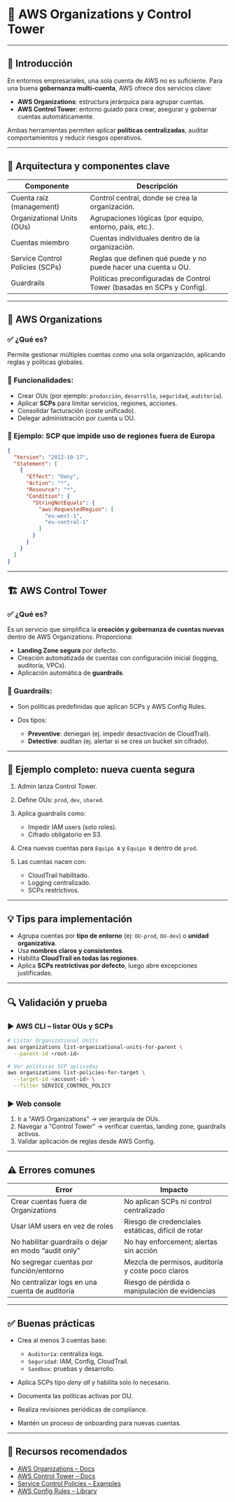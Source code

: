 # 🏢 AWS Organizations y Control Tower

---

## 🎯 Introducción

En entornos empresariales, una sola cuenta de AWS no es suficiente. Para una buena **gobernanza multi-cuenta**, AWS ofrece dos servicios clave:

* **AWS Organizations**: estructura jerárquica para agrupar cuentas.
* **AWS Control Tower**: entorno guiado para crear, asegurar y gobernar cuentas automáticamente.

Ambas herramientas permiten aplicar **políticas centralizadas**, auditar comportamientos y reducir riesgos operativos.

---

## 🧱 Arquitectura y componentes clave

| Componente                      | Descripción                                                            |
| ------------------------------- | ---------------------------------------------------------------------- |
| Cuenta raíz (management)        | Control central, donde se crea la organización.                        |
| Organizational Units (OUs)      | Agrupaciones lógicas (por equipo, entorno, país, etc.).                |
| Cuentas miembro                 | Cuentas individuales dentro de la organización.                        |
| Service Control Policies (SCPs) | Reglas que definen qué puede y no puede hacer una cuenta u OU.         |
| Guardrails                      | Políticas preconfiguradas de Control Tower (basadas en SCPs y Config). |

---

## 🧭 AWS Organizations

### ✅ ¿Qué es?

Permite gestionar múltiples cuentas como una sola organización, aplicando reglas y políticas globales.

### 📌 Funcionalidades:

* Crear OUs (por ejemplo: `producción`, `desarrollo`, `seguridad`, `auditoría`).
* Aplicar **SCPs** para limitar servicios, regiones, acciones.
* Consolidar facturación (coste unificado).
* Delegar administración por cuenta u OU.

### 🧩 Ejemplo: SCP que **impide uso de regiones fuera de Europa**

```json
{
  "Version": "2012-10-17",
  "Statement": [
    {
      "Effect": "Deny",
      "Action": "*",
      "Resource": "*",
      "Condition": {
        "StringNotEquals": {
          "aws:RequestedRegion": [
            "eu-west-1",
            "eu-central-1"
          ]
        }
      }
    }
  ]
}
```

---

## 🏗️ AWS Control Tower

### ✅ ¿Qué es?

Es un servicio que simplifica la **creación y gobernanza de cuentas nuevas** dentro de AWS Organizations. Proporciona:

* **Landing Zone segura** por defecto.
* Creación automatizada de cuentas con configuración inicial (logging, auditoría, VPCs).
* Aplicación automática de **guardrails**.

### 📌 Guardrails:

* Son políticas predefinidas que aplican SCPs y AWS Config Rules.
* Dos tipos:

  * **Preventive**: deniegan (ej. impedir desactivación de CloudTrail).
  * **Detective**: auditan (ej. alertar si se crea un bucket sin cifrado).

---

## 🔄 Ejemplo completo: nueva cuenta segura

1. Admin lanza Control Tower.
2. Define OUs: `prod`, `dev`, `shared`.
3. Aplica guardrails como:

   * Impedir IAM users (solo roles).
   * Cifrado obligatorio en S3.
4. Crea nuevas cuentas para `Equipo A` y `Equipo B` dentro de `prod`.
5. Las cuentas nacen con:

   * CloudTrail habilitado.
   * Logging centralizado.
   * SCPs restrictivos.

---

## 💡 Tips para implementación

* Agrupa cuentas por **tipo de entorno** (ej: `OU-prod`, `OU-dev`) o **unidad organizativa**.
* Usa **nombres claros y consistentes**.
* Habilita **CloudTrail en todas las regiones**.
* Aplica **SCPs restrictivas por defecto**, luego abre excepciones justificadas.

---

## 🔍 Validación y prueba

### ▶️ AWS CLI – listar OUs y SCPs

```bash
# Listar Organizational Units
aws organizations list-organizational-units-for-parent \
  --parent-id <root-id>

# Ver políticas SCP aplicadas
aws organizations list-policies-for-target \
  --target-id <account-id> \
  --filter SERVICE_CONTROL_POLICY
```

### ▶️ Web console

1. Ir a "AWS Organizations" → ver jerarquía de OUs.
2. Navegar a "Control Tower" → verificar cuentas, landing zone, guardrails activos.
3. Validar aplicación de reglas desde AWS Config.

---

## ⚠️ Errores comunes

| Error                                                | Impacto                                            |
| ---------------------------------------------------- | -------------------------------------------------- |
| Crear cuentas fuera de Organizations                 | No aplican SCPs ni control centralizado            |
| Usar IAM users en vez de roles                       | Riesgo de credenciales estáticas, difícil de rotar |
| No habilitar guardrails o dejar en modo “audit only” | No hay enforcement; alertas sin acción             |
| No segregar cuentas por función/entorno              | Mezcla de permisos, auditoría y coste poco claros  |
| No centralizar logs en una cuenta de auditoría       | Riesgo de pérdida o manipulación de evidencias     |

---

## ✅ Buenas prácticas

* Crea al menos 3 cuentas base:

  * `Auditoría`: centraliza logs.
  * `Seguridad`: IAM, Config, CloudTrail.
  * `Sandbox`: pruebas y desarrollo.
* Aplica SCPs tipo *deny all* y habilita solo lo necesario.
* Documenta las políticas activas por OU.
* Realiza revisiones periódicas de compliance.
* Mantén un proceso de onboarding para nuevas cuentas.

---

## 🔗 Recursos recomendados

* [AWS Organizations – Docs](https://docs.aws.amazon.com/organizations/)
* [AWS Control Tower – Docs](https://docs.aws.amazon.com/controltower/)
* [Service Control Policies – Examples](https://docs.aws.amazon.com/organizations/latest/userguide/orgs_manage_policies_scps_examples.html)
* [AWS Config Rules – Library](https://docs.aws.amazon.com/config/latest/developerguide/managed-rules-by-aws-config.html)